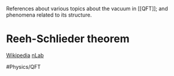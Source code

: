 
References about various topics about the vacuum in [[QFT]]; and phenomena related to its structure.






# Reeh-Schlieder theorem


[Wikipedia](https://en.wikipedia.org/wiki/Reeh%E2%80%93Schlieder_theorem)
[nLab](https://ncatlab.org/nlab/show/Reeh-Schlieder+theorem)



#Physics/QFT 